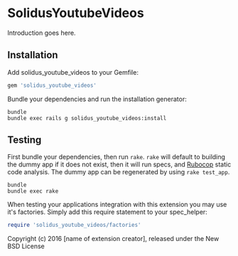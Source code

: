 SolidusYoutubeVideos
====================

Introduction goes here.

Installation
------------

Add solidus_youtube_videos to your Gemfile:

```ruby
gem 'solidus_youtube_videos'
```

Bundle your dependencies and run the installation generator:

```shell
bundle
bundle exec rails g solidus_youtube_videos:install
```

Testing
-------

First bundle your dependencies, then run `rake`. `rake` will default to building the dummy app if it does not exist, then it will run specs, and [Rubocop](https://github.com/bbatsov/rubocop) static code analysis. The dummy app can be regenerated by using `rake test_app`.

```shell
bundle
bundle exec rake
```

When testing your applications integration with this extension you may use it's factories.
Simply add this require statement to your spec_helper:

```ruby
require 'solidus_youtube_videos/factories'
```

Copyright (c) 2016 [name of extension creator], released under the New BSD License

